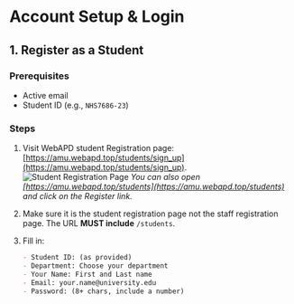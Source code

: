 # Account Setup & Login

## **1. Register as a Student**

### Prerequisites

- Active email
- Student ID (e.g., `NHS7686-23`)

### Steps

1. Visit WebAPD student Registration page: [https://amu.webapd.top/students/sign_up](https://amu.webapd.top/students/sign_up).
   ![Student Registration Page](/screenshots/student-registration.png)
   _You can also open [https://amu.webapd.top/students](https://amu.webapd.top/students) and click on the Register link._
2. Make sure it is the student registration page not the staff registration page. The URL **MUST include** `/students`.
3. Fill in:

   ```markdown
   - Student ID: (as provided)
   - Department: Choose your department
   - Your Name: First and Last name
   - Email: your.name@university.edu
   - Password: (8+ chars, include a number)
   ```
